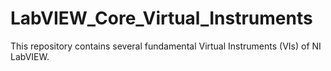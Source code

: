 # LabVIEW_Core_Virtual_Instruments
This repository contains several fundamental Virtual Instruments (VIs) of NI LabVIEW.
